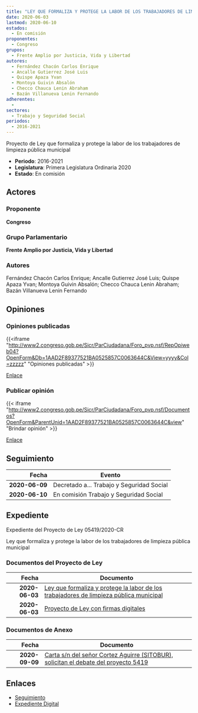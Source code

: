 ```yaml
---
title: "LEY QUE FORMALIZA Y PROTEGE LA LABOR DE LOS TRABAJADORES DE LIMPIEZA PÚBLICA MUNICIPAL"
date: 2020-06-03
lastmod: 2020-06-10
estados: 
  - En comisión
proponentes: 
  - Congreso
grupos: 
  - Frente Amplio por Justicia, Vida y Libertad
autores: 
  - Fernández Chacón Carlos Enrique
  - Ancalle Gutierrez José Luis
  - Quispe Apaza Yvan
  - Montoya Guivin Absalón
  - Checco Chauca Lenin Abraham
  - Bazán Villanueva Lenin Fernando
adherentes: 
  - 
sectores: 
  - Trabajo y Seguridad Social
periodos: 
  - 2016-2021
---
```


Proyecto de Ley que formaliza y protege la labor de los trabajadores de limpieza pública municipal

- **Periodo**: 2016-2021
- **Legislatura**: Primera Legislatura Ordinaria 2020
- **Estado**: En comisión

## Actores

### Proponente

**Congreso**

### Grupo Parlamentario

**Frente Amplio por Justicia, Vida y Libertad**

### Autores

Fernández Chacón Carlos Enrique; Ancalle Gutierrez José Luis; Quispe Apaza Yvan; Montoya Guivin Absalón; Checco Chauca Lenin Abraham; Bazán Villanueva Lenin Fernando


## Opiniones

### Opiniones publicadas

{{<iframe "http://www2.congreso.gob.pe/Sicr/ParCiudadana/Foro_pvp.nsf/RepOpiweb04?OpenForm&Db=1AAD2F89377521BA0525857C0063644C&View=yyyy&Col=zzzzz" "Opiniones publicadas" >}}

[Enlace](http://www2.congreso.gob.pe/Sicr/ParCiudadana/Foro_pvp.nsf/RepOpiweb04?OpenForm&Db=1AAD2F89377521BA0525857C0063644C&View=yyyy&Col=zzzzz)
### Publicar opinión

{{< iframe "http://www2.congreso.gob.pe/Sicr/ParCiudadana/Foro_pvp.nsf/Documentos?OpenForm&ParentUnid=1AAD2F89377521BA0525857C0063644C&view" "Brindar opinión" >}}

[Enlace](http://www2.congreso.gob.pe/Sicr/ParCiudadana/Foro_pvp.nsf/Documentos?OpenForm&ParentUnid=1AAD2F89377521BA0525857C0063644C&view)

## Seguimiento

| Fecha | Evento |
|------:|--------|
| **2020-06-09** | Decretado a... Trabajo y Seguridad Social|
| **2020-06-10** | En comisión Trabajo y Seguridad Social|


## Expediente

Expediente del Proyecto de Ley 05419/2020-CR

Ley que formaliza y protege la labor de los trabajadores de limpieza pública municipal


### Documentos del Proyecto de Ley

| Fecha | Documento |
|------:|--------|
| **2020-06-03** | [Ley que formaliza y protege la labor de los trabajadores de limpieza pública municipal](http://www.leyes.congreso.gob.pe/Documentos/2016_2021/Proyectos_de_Ley_y_de_Resoluciones_Legislativas/PL05419_20200603.pdf) |
| **2020-06-03** | [Proyecto de Ley con firmas digitales](http://www.leyes.congreso.gob.pe/Documentos/2016_2021/Proyectos_de_Ley_y_de_Resoluciones_Legislativas/Proyectos_Firmas_digitales/PL05419.pdf) |

### Documentos de Anexo

| Fecha | Documento |
|------:|--------|
| **2020-09-09** | [Carta s/n del señor Cortez Aguirre (SITOBUR), solicitan el debate del proyecto 5419](http://www.leyes.congreso.gob.pe/Documentos/2016_2021/Oficios/Otras_Instituciones/CARTA-S-N-20200909-CORTEZ-AGUIRRE.pdf) |

## Enlaces 

- [Seguimiento](http://www2.congreso.gob.pehttp://www2.congreso.gob.pe/Sicr/TraDocEstProc/CLProLey2016.nsf/f7fff46988ca05b1052578e100829cc7/c80c24843b3395840525857c007aa3ad?OpenDocument)
- [Expediente Digital](http://www2.congreso.gob.pehttp://www2.congreso.gob.pe/Sicr/TraDocEstProc/CLProLey2016.nsf/f7fff46988ca05b1052578e100829cc7/c80c24843b3395840525857c007aa3ad?OpenDocument&Click=05257FB7005EB655.eb71d0cf91d8294e05256cdf006b5706/$Body/0.1C6C)
